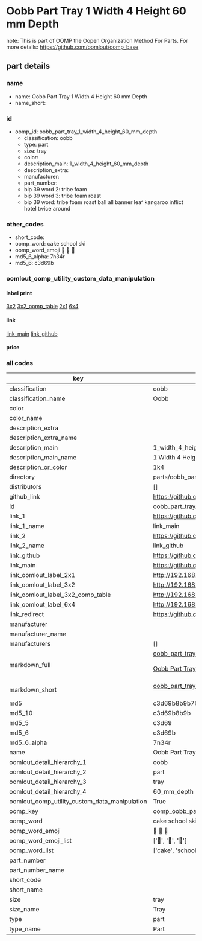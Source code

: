 # Oobb Part Tray 1 Width 4 Height 60 mm Depth  

note: This is part of OOMP the Oopen Organization Method For Parts. For more details: https://github.com/oomlout/oomp_base

##  part details
  







### name
* name: Oobb Part Tray 1 Width 4 Height 60 mm Depth
* name_short: 
### id
* oomp_id: oobb_part_tray_1_width_4_height_60_mm_depth
  * classification: oobb
  * type: part
  * size: tray
  * color: 
  * description_main: 1_width_4_height_60_mm_depth
  * description_extra: 
  * manufacturer: 
  * part_number: 
  * bip 39 word 2: tribe foam
  * bip 39 word 3: tribe foam roast
  * bip 39 word: tribe foam roast ball all banner leaf kangaroo inflict hotel twice around

### other_codes
* short_code: 
* oomp_word: cake school ski
* oomp_word_emoji :cake: :school: :ski:
* md5_6_alpha: 7n34r
* md5_6: c3d69b






### oomlout_oomp_utility_custom_data_manipulation
#### label print
[3x2](http://192.168.1.245:1112/?label=oomp%207n34r)
[3x2_oomp_table](http://192.168.1.108:1112/?label=oomp%207n34r)
[2x1](http://192.168.1.242:1112/?label=oomp%207n34r)
[6x4](http://192.168.1.55:1112/?label=oomp%207n34r)    

#### link

[link_main](https://github.com/oomlout/oomlout_oomp_version_1_messy/tree/main/parts/oobb_part_tray_1_width_4_height_60_mm_depth) [link_github](https://github.com/oomlout/oomlout_oomp_version_1_messy/tree/main/parts/oobb_part_tray_1_width_4_height_60_mm_depth)                             

#### price







### all codes 
| key | value |  
| --- | --- |  
| classification | oobb |  
| classification_name | Oobb |  
| color |  |  
| color_name |  |  
| description_extra |  |  
| description_extra_name |  |  
| description_main | 1_width_4_height_60_mm_depth |  
| description_main_name | 1 Width 4 Height 60 mm Depth |  
| description_or_color | 1k4 |  
| directory | parts/oobb_part_tray_1_width_4_height_60_mm_depth |  
| distributors | [] |  
| github_link | https://github.com/oomlout/oomlout_oomp_part_src/tree/main/parts/oobb_part_tray_1_width_4_height_60_mm_depth |  
| id | oobb_part_tray_1_width_4_height_60_mm_depth |  
| link_1 | https://github.com/oomlout/oomlout_oomp_version_1_messy/tree/main/parts/oobb_part_tray_1_width_4_height_60_mm_depth |  
| link_1_name | link_main |  
| link_2 | https://github.com/oomlout/oomlout_oomp_version_1_messy/tree/main/parts/oobb_part_tray_1_width_4_height_60_mm_depth |  
| link_2_name | link_github |  
| link_github | https://github.com/oomlout/oomlout_oomp_version_1_messy/tree/main/parts/oobb_part_tray_1_width_4_height_60_mm_depth |  
| link_main | https://github.com/oomlout/oomlout_oomp_version_1_messy/tree/main/parts/oobb_part_tray_1_width_4_height_60_mm_depth |  
| link_oomlout_label_2x1 | http://192.168.1.242:1112/?label=oomp%207n34r |  
| link_oomlout_label_3x2 | http://192.168.1.245:1112/?label=oomp%207n34r |  
| link_oomlout_label_3x2_oomp_table | http://192.168.1.108:1112/?label=oomp%207n34r |  
| link_oomlout_label_6x4 | http://192.168.1.55:1112/?label=oomp%207n34r |  
| link_redirect | https://github.com/oomlout/oomlout_oomp_version_1_messy/tree/main/parts/oobb_part_tray_1_width_4_height_60_mm_depth |  
| manufacturer |  |  
| manufacturer_name |  |  
| manufacturers | [] |  
| markdown_full | [oobb_part_tray_1_width_4_height_60_mm_depth](none)<br>[](none)<br>[Oobb Part Tray 1 Width 4 Height 60 Mm Depth](none)<br><br> |  
| markdown_short | [oobb_part_tray_1_width_4_height_60_mm_depth](none)<br><br> |  
| md5 | c3d69b8b9b798fd44903311f76168742 |  
| md5_10 | c3d69b8b9b |  
| md5_5 | c3d69 |  
| md5_6 | c3d69b |  
| md5_6_alpha | 7n34r |  
| name | Oobb Part Tray 1 Width 4 Height 60 mm Depth |  
| oomlout_detail_hierarchy_1 | oobb |  
| oomlout_detail_hierarchy_2 | part |  
| oomlout_detail_hierarchy_3 | tray |  
| oomlout_detail_hierarchy_4 | 60_mm_depth |  
| oomlout_oomp_utility_custom_data_manipulation | True |  
| oomp_key | oomp_oobb_part_tray_1_width_4_height_60_mm_depth |  
| oomp_word | cake school ski |  
| oomp_word_emoji | :cake: :school: :ski: |  
| oomp_word_emoji_list | [':cake:', ':school:', ':ski:'] |  
| oomp_word_list | ['cake', 'school', 'ski'] |  
| part_number |  |  
| part_number_name |  |  
| short_code |  |  
| short_name |  |  
| size | tray |  
| size_name | Tray |  
| type | part |  
| type_name | Part |  
